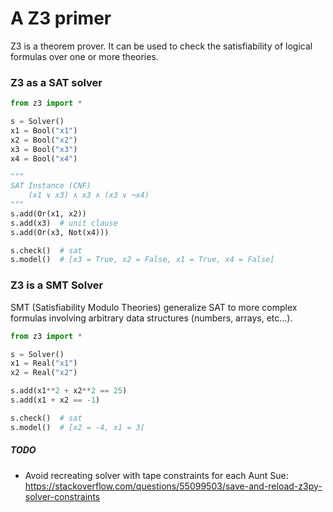 # A Z3 primer

Z3 is a theorem prover. It can be used to check the satisfiability of logical formulas over one or more theories.

### Z3 as a SAT solver


```python
from z3 import *

s = Solver()
x1 = Bool("x1")
x2 = Bool("x2")
x3 = Bool("x3")
x4 = Bool("x4")

"""
SAT Instance (CNF)
    (x1 ∨ x3) ∧ x3 ∧ (x3 ∨ ¬x4)
"""
s.add(Or(x1, x2))
s.add(x3)  # unit clause
s.add(Or(x3, Not(x4)))

s.check()  # sat
s.model()  # [x3 = True, x2 = False, x1 = True, x4 = False]
```

### Z3 is a SMT Solver

SMT (Satisfiability Modulo Theories) generalize SAT to more complex formulas involving arbitrary data structures (numbers, arrays, etc...).

```python
from z3 import *

s = Solver()
x1 = Real("x1")
x2 = Real("x2")

s.add(x1**2 + x2**2 == 25)
s.add(x1 + x2 == -1)

s.check()  # sat
s.model()  # [x2 = -4, x1 = 3]
```


##### TODO

- Avoid recreating solver with tape constraints for each Aunt Sue: https://stackoverflow.com/questions/55099503/save-and-reload-z3py-solver-constraints
